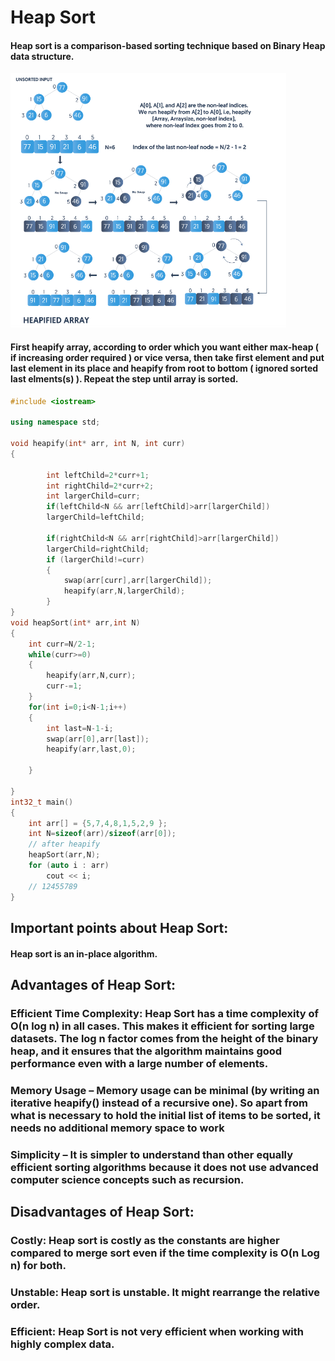 # Heap Sort

#### Heap sort is a comparison-based sorting technique based on Binary Heap data structure.

![Alt text](image1.png)


#### First heapify array, according to order which you want either max-heap ( if increasing order required ) or vice versa, then take first element and put last element in its place and heapify from root to bottom ( ignored sorted last elments(s) ). Repeat the step until array is sorted.


```C++
#include <iostream>

using namespace std;

void heapify(int* arr, int N, int curr)
{
       
        int leftChild=2*curr+1;
        int rightChild=2*curr+2;
        int largerChild=curr;
        if(leftChild<N && arr[leftChild]>arr[largerChild])
        largerChild=leftChild;
        
        if(rightChild<N && arr[rightChild]>arr[largerChild])
        largerChild=rightChild;
        if (largerChild!=curr)
        {
            swap(arr[curr],arr[largerChild]);
            heapify(arr,N,largerChild);
        }
}
void heapSort(int* arr,int N)
{
    int curr=N/2-1;
    while(curr>=0)
    {
        heapify(arr,N,curr);
        curr-=1;
    }
    for(int i=0;i<N-1;i++)
    {   
        int last=N-1-i;
        swap(arr[0],arr[last]);
        heapify(arr,last,0);

    }

}
int32_t main()
{
    int arr[] = {5,7,4,8,1,5,2,9 };
    int N=sizeof(arr)/sizeof(arr[0]);
    // after heapify 
    heapSort(arr,N);
    for (auto i : arr)
        cout << i;
    // 12455789
}

```

## Important points about Heap Sort:
#### Heap sort is an in-place algorithm. 

## Advantages of Heap Sort:
### Efficient Time Complexity: Heap Sort has a time complexity of O(n log n) in all cases. This makes it efficient for sorting large datasets. The log n factor comes from the height of the binary heap, and it ensures that the algorithm maintains good performance even with a large number of elements.
### Memory Usage – Memory usage can be minimal (by writing an iterative heapify() instead of a recursive one). So apart from what is necessary to hold the initial list of items to be sorted, it needs no additional memory space to work
### Simplicity –  It is simpler to understand than other equally efficient sorting algorithms because it does not use advanced computer science concepts such as recursion.
## Disadvantages of Heap Sort:
### Costly: Heap sort is costly as the constants are higher compared to merge sort even if the time complexity is O(n Log n) for both.
### Unstable: Heap sort is unstable. It might rearrange the relative order.
### Efficient: Heap Sort is not very efficient when working with highly complex data. 